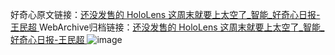 好奇心原文链接：[还没发售的 HoloLens 这周末就要上太空了_智能_好奇心日报-王民超 ](https://www.qdaily.com/articles/11308.html)
WebArchive归档链接：[还没发售的 HoloLens 这周末就要上太空了_智能_好奇心日报-王民超 ](http://web.archive.org/web/20160501183026/http://www.qdaily.com/articles/11308.html)
![image](http://ww3.sinaimg.cn/large/007d5XDply1g3wfdet5caj30u03r24qp)